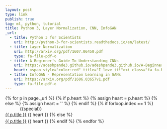```yaml
---
layout: post
type: link
publish: true
tag: ml, python, tutorial
title: Python 3, Layer Normalization, CNN, InfoGAN
_url:
  - title: Python 3 for Scientists
    uri: http://python-3-for-scientists.readthedocs.io/en/latest/
  - title: Layer Normalization
    uri: http://arxiv.org/pdf/1607.06450.pdf
    type: fa-file-pdf-o
  - title: A Beginner's Guide To Understanding CNNs
    uri: https://adeshpande3.github.io/adeshpande3.github.io/A-Beginner's-Guide-To-Understanding-Convolutional-Neural-Networks/
    heart: <span style="color:red" title="I love it!"><i class="fa fa-heart" aria-hidden="true"></i></span>
  - title: InfoGAN - Representation Learning in GANs
    uri: https://arxiv.org/pdf/1606.03657v1.pdf
    type: fa-file-pdf-o
---
```



{% for p in page._url %}
{% if p.heart %}
{% assign heart = p.heart %}
{% else %}
{% assign heart = '' %}
{% endif %}
{% if forloop.index == 1 %}
<span class="date" title="{{specialtitle}}" style="color:#{{specialcolor}}">&nbsp;&nbsp;&nbsp;&nbsp;&nbsp;&nbsp;&nbsp;&nbsp;&nbsp;&nbsp;&nbsp;</span> {{special}}<br/> <a href="{{ p.uri }}" target="_blank" style="line-height:1.5">{{ p.title }}</a> <i class="fa {{ p.type }}" aria-hidden="true"></i> {{ heart }}
{% else %}
<span class="date">&nbsp;&nbsp;&nbsp;&nbsp;&nbsp;&nbsp;&nbsp;&nbsp;&nbsp;&nbsp;&nbsp;</span> <br/> <a href="{{ p.uri }}" target="_blank" style="line-height:1.5">{{ p.title }}</a> <i class="fa {{ p.type }}" aria-hidden="true"></i> {{ heart }}
{% endif %}
{% endfor %}

